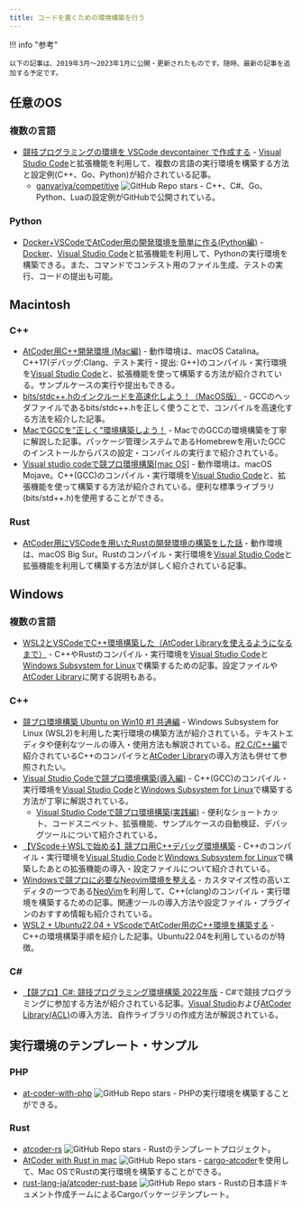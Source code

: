 ```yaml
---
title: コードを書くための環境構築を行う
---
```


!!! info "参考"

    以下の記事は、2019年3月〜2023年1月に公開・更新されたものです。随時、最新の記事を追加する予定です。

## 任意のOS

### 複数の言語

- [競技プログラミングの環境を VSCode devcontainer で作成する](https://zenn.dev/ganariya/articles/competitive-devcontainer) - [Visual Studio Code](https://code.visualstudio.com/)と拡張機能を利用して、複数の言語の実行環境を構築する方法と設定例(C++、Go、Python)が紹介されている記事。
    - [ganyariya/competitive](https://github.com/ganyariya/competitive) ![GitHub Repo stars](https://img.shields.io/github/stars/ganyariya/competitive?style=plastic) - C++、C#、Go、Python、Luaの設定例がGitHubで公開されている。

### Python

- [Docker+VSCodeでAtCoder用の開発環境を簡単に作る(Python編)](https://qiita.com/malleroid/items/ab83b5ffb8ddfd58a4d3) - [Docker](https://www.docker.com/)、[Visual Studio Code](https://code.visualstudio.com/)と拡張機能を利用して、Pythonの実行環境を構築できる。また、コマンドでコンテスト用のファイル生成、テストの実行、コードの提出も可能。

## Macintosh

### C&#43;&#43;

- [AtCoder用C++開発環境 (Mac編)](https://blog.spiralray.net/cp/devenv-cpp) - 動作環境は、macOS Catalina。C++17(デバッグ:Clang、テスト実行・提出: G++)のコンパイル・実行環境を[Visual Studio Code](https://code.visualstudio.com/)と、拡張機能を使って構築する方法が紹介されている。サンプルケースの実行や提出もできる。
- [bits/stdc++.hのインクルードを高速化しよう！（MacOS版）](https://qiita.com/DaikiSuyama/items/e502e09a1090f4a2cee3) - GCCのヘッダファイルであるbits/stdc++.hを正しく使うことで、コンパイルを高速化する方法を紹介した記事。
- [MacでGCCを"正しく"環境構築しよう！](https://qiita.com/DaikiSuyama/items/09f5aa399aad37783146) - MacでのGCCの環境構築を丁寧に解説した記事。パッケージ管理システムであるHomebrewを用いたGCCのインストールからパスの設定・コンパイルの実行まで紹介されている。
- [Visual studio codeで競プロ環境構築[mac OS]](https://qiita.com/EngTks/items/ffa2a7b4d264e7a052c6) - 動作環境は、macOS Mojave。C++(GCC)のコンパイル・実行環境を[Visual Studio Code](https://code.visualstudio.com/)と、拡張機能を使って構築する方法が紹介されている。便利な標準ライブラリ(bits/std++.h)を使用することができる。

### Rust

- [AtCoder用にVSCodeを用いたRustの開発環境の構築をした話](https://paruma184.hatenablog.com/entry/2021/09/22/210945) - 動作環境は、macOS Big Sur。Rustのコンパイル・実行環境を[Visual Studio Code](https://code.visualstudio.com/)と拡張機能を利用して構築する方法が詳しく紹介されている記事。

## Windows

### 複数の言語

- [WSL2とVSCodeでC++環境構築した（AtCoder Libraryを使えるようになるまで）](https://ntk-ta01.hatenablog.com/entry/2020/09/09/181155) - C++やRustのコンパイル・実行環境を[Visual Studio Code](https://code.visualstudio.com/)と[Windows Subsystem for Linux](https://docs.microsoft.com/en-us/windows/wsl/install-win10)で構築するための記事。設定ファイルや[AtCoder Library](https://atcoder.jp/posts/517)に関する説明もある。

### C&#43;&#43;

- [競プロ環境構築 Ubuntu on Win10 #1 共通編](https://oucrc.net/articles/e6vkrz4uqtt/) - Windows Subsystem for Linux (WSL2)を利用した実行環境の構築方法が紹介されている。テキストエディタや便利なツールの導入・使用方法も解説されている。[#2 C/C++編](https://oucrc.net/articles/o2ql0oomqfd/)で紹介されているC++のコンパイラと[AtCoder Library](https://github.com/atcoder/ac-library)の導入方法も併せて参照されたい。
- [Visual Studio Codeで競プロ環境構築(導入編)](https://qiita.com/AokabiC/items/e9312856f588dd9303ed) - C++(GCC)のコンパイル・実行環境を[Visual Studio Code](https://code.visualstudio.com/)と[Windows Subsystem for Linux](https://docs.microsoft.com/en-us/windows/wsl/install-win10)で構築する方法が丁寧に解説されている。
    - [Visual Studio Codeで競プロ環境構築(実践編)](https://qiita.com/AokabiC/items/af685bfd205dda44ec45) - 便利なショートカット、コードスニペット、拡張機能、サンプルケースの自動検証、デバッグツールについて紹介されている。
- [【VScode＋WSLで始める】競プロ用C++デバッグ環境構築](https://qiita.com/2019Shun/items/5ab290a4117a00e373b6) - C++のコンパイル・実行環境を[Visual Studio Code](https://code.visualstudio.com/)と[Windows Subsystem for Linux](https://docs.microsoft.com/en-us/windows/wsl/install-win10)で構築したあとの拡張機能の導入・設定ファイルについて紹介されている。
- [Windowsで競プロに必要なNeovim環境を整える](https://qiita.com/KowerKoint/items/89d1952b54dec57a1a07) - カスタマイズ性の高いエディタの一つである[NeoVim](https://neovim.io/)を利用して、C++(clang)のコンパイル・実行環境を構築するための記事。関連ツールの導入方法や設定ファイル・プラグインのおすすめ情報も紹介されている。
- [WSL2 + Ubuntu22.04 + VScodeでAtCoder用のC++環境を構築する](https://qiita.com/Kal24w/items/467dd26c2e5306b3ba59) - C++の環境構築手順を紹介した記事。Ubuntu22.04を利用しているのが特徴。

### C&#35;

- [【競プロ】C#: 競技プログラミング環境構築 2022年版](https://zenn.dev/naminodarie/articles/1ff02beff572d2) - C#で競技プログラミングに参加する方法が紹介されている記事。[Visual Studio](https://visualstudio.microsoft.com/ja/vs/community/)および[AtCoder Library(ACL)](https://atcoder.jp/posts/517)の導入方法、自作ライブラリの作成方法が解説されている。

## 実行環境のテンプレート・サンプル

### PHP

- [at-coder-with-php](https://github.com/KushibikiMashu/at-coder-with-php) ![GitHub Repo stars](https://img.shields.io/github/stars/KushibikiMashu/at-coder-with-php?style=plastic) - PHPの実行環境を構築することができる。

### Rust

- [atcoder-rs](https://github.com/catupper/atcoder-rs) ![GitHub Repo stars](https://img.shields.io/github/stars/catupper/atcoder-rs?style=plastic) - Rustのテンプレートプロジェクト。
- [AtCoder with Rust in mac](https://github.com/hppRC/AtCoder-with-Rust-in-mac) ![GitHub Repo stars](https://img.shields.io/github/stars/hppRC/AtCoder-with-Rust-in-mac?style=plastic) - [cargo-atcoder](https://github.com/tanakh/cargo-atcoder)を使用して、Mac OSでRustの実行環境を構築することができる。
- [rust-lang-ja/atcoder-rust-base](https://github.com/rust-lang-ja/atcoder-rust-base) ![GitHub Repo stars](https://img.shields.io/github/stars/rust-lang-ja/atcoder-rust-base?style=plastic) - Rustの日本語ドキュメント作成チームによるCargoパッケージテンプレート。
